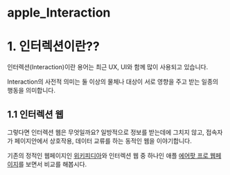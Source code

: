 # apple_Interaction

# 1. 인터렉션이란??
인터렉션(Interaction)이란 용어는 최근 UX, UI와 함께 많이 사용되고 있습니다.

Interaction의 사전적 의미는 둘 이상의 물체나 대상이 서로 영향을 주고 받는 일종의 행동을 의미합니다.


## 1.1 인터렉션 웹
그렇다면 인터렉션 웹은 무엇일까요?
일방적으로 정보를 받는데에 그치지 않고, 접속자가 페이지안에서 상호작용, 데이터 교류를 하는 동적인 웹을 이야기합니다.

기존의 정적인 웹페이지인 [위키피디아](https://ko.wikipedia.org/wiki/%EC%9C%84%ED%82%A4%EB%B0%B1%EA%B3%BC:%EB%8C%80%EB%AC%B8)와
인터렉션 웹 중 하나인 애플 [에어팟 프로 웹페이지](https://www.apple.com/kr/airpods-pro/)를 보면서 비교를 해봅시다.